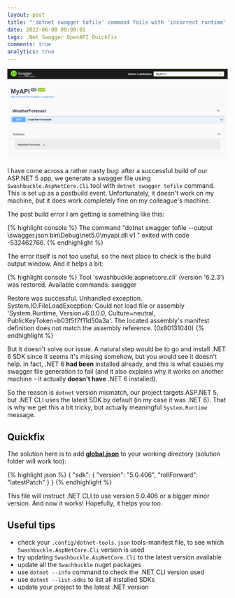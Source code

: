 ```yaml
---
layout: post
title: "'dotnet swagger tofile' command fails with 'incorrect runtime' error"
date: 2022-06-08 00:00:01
tags: .Net Swagger OpenAPI Quickfix
comments: true
analytics: true
---
```


<img src='/public/images/swaggerMainPage.png' alt="openapi swagger swaggerui swashbuckle"/>

I have come across a rather nasty bug: after a successful build of our ASP.NET 5 app, we generate a swagger file using `Swashbuckle.AspNetCore.Cli` tool with `dotnet swagger tofile` command. This is set up as a postbuild event. Unfortunately, it doesn't work on my machine, but it does work completely fine on my colleague's machine.
<br>

The post build error I am getting is something like this:

{% highlight console %}
The command "dotnet swagger tofile --output \swagger.json bin\Debug\net5.0\myapi.dll v1 " exited with code -532462766.
{% endhighlight %}

The error itself is not too useful, so the next place to check is the build output window. And it helps a bit:

{% highlight console %}
Tool 'swashbuckle.aspnetcore.cli' (version '6.2.3') was restored. Available commands: swagger

Restore was successful.
Unhandled exception. System.IO.FileLoadException: Could not load file or assembly 'System.Runtime, Version=6.0.0.0, Culture=neutral, PublicKeyToken=b03f5f7f11d50a3a'. The located assembly's manifest definition does not match the assembly reference. (0x80131040)
{% endhighlight %}

But it doesn't solve our issue. A natural step would be to go and install .NET 6 SDK since it seems it's missing somehow, but you would see it doesn't help. In fact, .NET 6 **had been** installed already, and this is what causes my swagger file generation to fail (and it also explains why it works on another machine - it actually **doesn't have** .NET 6 installed).

So the reason is `dotnet` version mismatch, our project targets ASP.NET 5, but .NET CLI uses the latest SDK by default (in my case it was .NET 6). That is why we get this a bit tricky, but actually meaningful `System.Runtime` message.

## Quickfix

The solution here is to add [**global.json**](https://docs.microsoft.com/en-us/dotnet/core/tools/global-json) to your working directory (solution folder will work too):

{% highlight json %}
{
  "sdk": {
    "version": "5.0.406",
    "rollForward": "latestPatch"
  }
}
{% endhighlight %}

This file will instruct .NET CLI to use version 5.0.406 or a bigger minor version. And now it works! Hopefully, it helps you too.

## Useful tips

* check your `.config/dotnet-tools.json` tools-manifest file, to see which `Swashbuckle.AspNetCore.Cli` version is used
* try updating `Swashbuckle.AspNetCore.Cli` to the latest version available
* update all the `Swachbuckle` nuget packages
* use `dotnet --info` command to check the .NET CLI version used
* use `dotnet --list-sdks` to list all installed SDKs
* update your project to the latest .NET version
